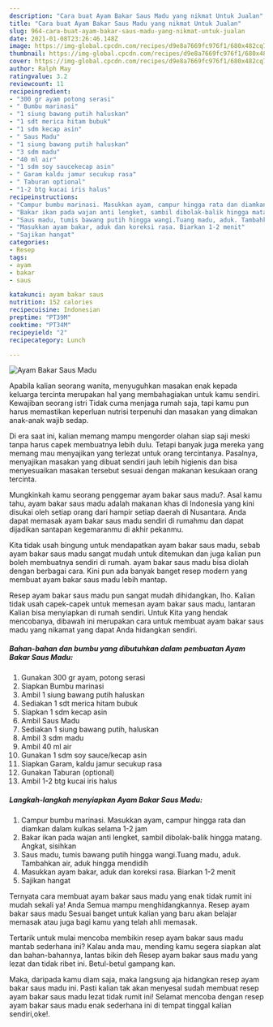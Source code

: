 ```yaml
---
description: "Cara buat Ayam Bakar Saus Madu yang nikmat Untuk Jualan"
title: "Cara buat Ayam Bakar Saus Madu yang nikmat Untuk Jualan"
slug: 964-cara-buat-ayam-bakar-saus-madu-yang-nikmat-untuk-jualan
date: 2021-01-08T23:26:46.148Z
image: https://img-global.cpcdn.com/recipes/d9e8a7669fc976f1/680x482cq70/ayam-bakar-saus-madu-foto-resep-utama.jpg
thumbnail: https://img-global.cpcdn.com/recipes/d9e8a7669fc976f1/680x482cq70/ayam-bakar-saus-madu-foto-resep-utama.jpg
cover: https://img-global.cpcdn.com/recipes/d9e8a7669fc976f1/680x482cq70/ayam-bakar-saus-madu-foto-resep-utama.jpg
author: Ralph May
ratingvalue: 3.2
reviewcount: 11
recipeingredient:
- "300 gr ayam potong serasi"
- " Bumbu marinasi"
- "1 siung bawang putih haluskan"
- "1 sdt merica hitam bubuk"
- "1 sdm kecap asin"
- " Saus Madu"
- "1 siung bawang putih haluskan"
- "3 sdm madu"
- "40 ml air"
- "1 sdm soy saucekecap asin"
- " Garam kaldu jamur secukup rasa"
- " Taburan optional"
- "1-2 btg kucai iris halus"
recipeinstructions:
- "Campur bumbu marinasi. Masukkan ayam, campur hingga rata dan diamkan dalam kulkas selama 1-2 jam"
- "Bakar ikan pada wajan anti lengket, sambil dibolak-balik hingga matang. Angkat, sisihkan"
- "Saus madu, tumis bawang putih hingga wangi.Tuang madu, aduk. Tambahkan air, aduk hingga mendidih"
- "Masukkan ayam bakar, aduk dan koreksi rasa. Biarkan 1-2 menit"
- "Sajikan hangat"
categories:
- Resep
tags:
- ayam
- bakar
- saus

katakunci: ayam bakar saus 
nutrition: 152 calories
recipecuisine: Indonesian
preptime: "PT39M"
cooktime: "PT34M"
recipeyield: "2"
recipecategory: Lunch

---
```



![Ayam Bakar Saus Madu](https://img-global.cpcdn.com/recipes/d9e8a7669fc976f1/680x482cq70/ayam-bakar-saus-madu-foto-resep-utama.jpg)

Apabila kalian seorang wanita, menyuguhkan masakan enak kepada keluarga tercinta merupakan hal yang membahagiakan untuk kamu sendiri. Kewajiban seorang istri Tidak cuma menjaga rumah saja, tapi kamu pun harus memastikan keperluan nutrisi terpenuhi dan masakan yang dimakan anak-anak wajib sedap.

Di era  saat ini, kalian memang mampu mengorder olahan siap saji meski tanpa harus capek membuatnya lebih dulu. Tetapi banyak juga mereka yang memang mau menyajikan yang terlezat untuk orang tercintanya. Pasalnya, menyajikan masakan yang dibuat sendiri jauh lebih higienis dan bisa menyesuaikan masakan tersebut sesuai dengan makanan kesukaan orang tercinta. 



Mungkinkah kamu seorang penggemar ayam bakar saus madu?. Asal kamu tahu, ayam bakar saus madu adalah makanan khas di Indonesia yang kini disukai oleh setiap orang dari hampir setiap daerah di Nusantara. Anda dapat memasak ayam bakar saus madu sendiri di rumahmu dan dapat dijadikan santapan kegemaranmu di akhir pekanmu.

Kita tidak usah bingung untuk mendapatkan ayam bakar saus madu, sebab ayam bakar saus madu sangat mudah untuk ditemukan dan juga kalian pun boleh membuatnya sendiri di rumah. ayam bakar saus madu bisa diolah dengan berbagai cara. Kini pun ada banyak banget resep modern yang membuat ayam bakar saus madu lebih mantap.

Resep ayam bakar saus madu pun sangat mudah dihidangkan, lho. Kalian tidak usah capek-capek untuk memesan ayam bakar saus madu, lantaran Kalian bisa menyiapkan di rumah sendiri. Untuk Kita yang hendak mencobanya, dibawah ini merupakan cara untuk membuat ayam bakar saus madu yang nikamat yang dapat Anda hidangkan sendiri.

<!--inarticleads1-->

##### Bahan-bahan dan bumbu yang dibutuhkan dalam pembuatan Ayam Bakar Saus Madu:

1. Gunakan 300 gr ayam, potong serasi
1. Siapkan  Bumbu marinasi
1. Ambil 1 siung bawang putih haluskan
1. Sediakan 1 sdt merica hitam bubuk
1. Siapkan 1 sdm kecap asin
1. Ambil  Saus Madu
1. Sediakan 1 siung bawang putih, haluskan
1. Ambil 3 sdm madu
1. Ambil 40 ml air
1. Gunakan 1 sdm soy sauce/kecap asin
1. Siapkan  Garam, kaldu jamur secukup rasa
1. Gunakan  Taburan (optional)
1. Ambil 1-2 btg kucai iris halus




<!--inarticleads2-->

##### Langkah-langkah menyiapkan Ayam Bakar Saus Madu:

1. Campur bumbu marinasi. Masukkan ayam, campur hingga rata dan diamkan dalam kulkas selama 1-2 jam
1. Bakar ikan pada wajan anti lengket, sambil dibolak-balik hingga matang. Angkat, sisihkan
1. Saus madu, tumis bawang putih hingga wangi.Tuang madu, aduk. Tambahkan air, aduk hingga mendidih
1. Masukkan ayam bakar, aduk dan koreksi rasa. Biarkan 1-2 menit
1. Sajikan hangat




Ternyata cara membuat ayam bakar saus madu yang enak tidak rumit ini mudah sekali ya! Anda Semua mampu menghidangkannya. Resep ayam bakar saus madu Sesuai banget untuk kalian yang baru akan belajar memasak atau juga bagi kamu yang telah ahli memasak.

Tertarik untuk mulai mencoba membikin resep ayam bakar saus madu mantab sederhana ini? Kalau anda mau, mending kamu segera siapkan alat dan bahan-bahannya, lantas bikin deh Resep ayam bakar saus madu yang lezat dan tidak ribet ini. Betul-betul gampang kan. 

Maka, daripada kamu diam saja, maka langsung aja hidangkan resep ayam bakar saus madu ini. Pasti kalian tak akan menyesal sudah membuat resep ayam bakar saus madu lezat tidak rumit ini! Selamat mencoba dengan resep ayam bakar saus madu enak sederhana ini di tempat tinggal kalian sendiri,oke!.

